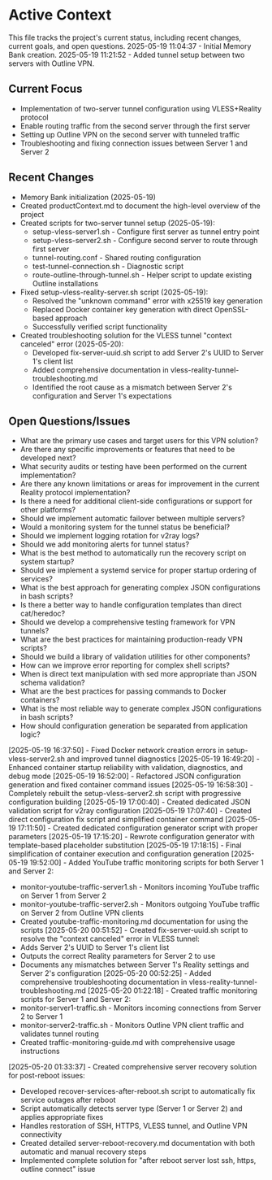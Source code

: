# Active Context

This file tracks the project's current status, including recent changes, current goals, and open questions.
2025-05-19 11:04:37 - Initial Memory Bank creation.
2025-05-19 11:21:52 - Added tunnel setup between two servers with Outline VPN.

## Current Focus

* Implementation of two-server tunnel configuration using VLESS+Reality protocol
* Enable routing traffic from the second server through the first server
* Setting up Outline VPN on the second server with tunneled traffic
* Troubleshooting and fixing connection issues between Server 1 and Server 2

## Recent Changes

* Memory Bank initialization (2025-05-19)
* Created productContext.md to document the high-level overview of the project
* Created scripts for two-server tunnel setup (2025-05-19):
  * setup-vless-server1.sh - Configure first server as tunnel entry point
  * setup-vless-server2.sh - Configure second server to route through first server
  * tunnel-routing.conf - Shared routing configuration
  * test-tunnel-connection.sh - Diagnostic script
  * route-outline-through-tunnel.sh - Helper script to update existing Outline installations
* Fixed setup-vless-reality-server.sh script (2025-05-19):
  * Resolved the "unknown command" error with x25519 key generation
  * Replaced Docker container key generation with direct OpenSSL-based approach
  * Successfully verified script functionality
* Created troubleshooting solution for the VLESS tunnel "context canceled" error (2025-05-20):
  * Developed fix-server-uuid.sh script to add Server 2's UUID to Server 1's client list
  * Added comprehensive documentation in vless-reality-tunnel-troubleshooting.md
  * Identified the root cause as a mismatch between Server 2's configuration and Server 1's expectations

## Open Questions/Issues

* What are the primary use cases and target users for this VPN solution?
* Are there any specific improvements or features that need to be developed next?
* What security audits or testing have been performed on the current implementation?
* Are there any known limitations or areas for improvement in the current Reality protocol implementation?
* Is there a need for additional client-side configurations or support for other platforms?
* Should we implement automatic failover between multiple servers?
* Would a monitoring system for the tunnel status be beneficial?
* Should we implement logging rotation for v2ray logs?
* Should we add monitoring alerts for tunnel status?
* What is the best method to automatically run the recovery script on system startup?
* Should we implement a systemd service for proper startup ordering of services?
* What is the best approach for generating complex JSON configurations in bash scripts?
* Is there a better way to handle configuration templates than direct cat/heredoc?
* Should we develop a comprehensive testing framework for VPN tunnels?
* What are the best practices for maintaining production-ready VPN scripts?
* Should we build a library of validation utilities for other components?
* How can we improve error reporting for complex shell scripts?
* When is direct text manipulation with sed more appropriate than JSON schema validation?
* What are the best practices for passing commands to Docker containers?
* What is the most reliable way to generate complex JSON configurations in bash scripts?
* How should configuration generation be separated from application logic?

[2025-05-19 16:37:50] - Fixed Docker network creation errors in setup-vless-server2.sh and improved tunnel diagnostics
[2025-05-19 16:49:20] - Enhanced container startup reliability with validation, diagnostics, and debug mode
[2025-05-19 16:52:00] - Refactored JSON configuration generation and fixed container command issues
[2025-05-19 16:58:30] - Completely rebuilt the setup-vless-server2.sh script with progressive configuration building
[2025-05-19 17:00:40] - Created dedicated JSON validation script for v2ray configuration
[2025-05-19 17:07:40] - Created direct configuration fix script and simplified container command
[2025-05-19 17:11:50] - Created dedicated configuration generator script with proper parameters
[2025-05-19 17:15:20] - Rewrote configuration generator with template-based placeholder substitution
[2025-05-19 17:18:15] - Final simplification of container execution and configuration generation
[2025-05-19 19:52:00] - Added YouTube traffic monitoring scripts for both Server 1 and Server 2:
  * monitor-youtube-traffic-server1.sh - Monitors incoming YouTube traffic on Server 1 from Server 2
  * monitor-youtube-traffic-server2.sh - Monitors outgoing YouTube traffic on Server 2 from Outline VPN clients
  * Created youtube-traffic-monitoring.md documentation for using the scripts
[2025-05-20 00:51:52] - Created fix-server-uuid.sh script to resolve the "context canceled" error in VLESS tunnel:
  * Adds Server 2's UUID to Server 1's client list
  * Outputs the correct Reality parameters for Server 2 to use
  * Documents any mismatches between Server 1's Reality settings and Server 2's configuration
[2025-05-20 00:52:25] - Added comprehensive troubleshooting documentation in vless-reality-tunnel-troubleshooting.md
[2025-05-20 01:22:18] - Created traffic monitoring scripts for Server 1 and Server 2:
  * monitor-server1-traffic.sh - Monitors incoming connections from Server 2 to Server 1
  * monitor-server2-traffic.sh - Monitors Outline VPN client traffic and validates tunnel routing
  * Created traffic-monitoring-guide.md with comprehensive usage instructions

[2025-05-20 01:33:37] - Created comprehensive server recovery solution for post-reboot issues:
  * Developed recover-services-after-reboot.sh script to automatically fix service outages after reboot
  * Script automatically detects server type (Server 1 or Server 2) and applies appropriate fixes
  * Handles restoration of SSH, HTTPS, VLESS tunnel, and Outline VPN connectivity
  * Created detailed server-reboot-recovery.md documentation with both automatic and manual recovery steps
  * Implemented complete solution for "after reboot server lost ssh, https, outline connect" issue